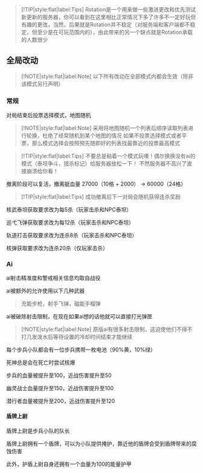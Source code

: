 > [!TIP|style:flat|label:Tips]
> Rotation是一个用来做一些激进更改和优先测试新更新的服务器，你可以看到在这里相比正常情况下多了许多不一定好玩但有趣的更改，当然，后果就是Rotation并不稳定（对服务端和客户端都不稳定，但至少是在可玩范围内的），由此带来的另一个缺点就是Rotation承载的人数很少

## 全局改动

> [!NOTE|style:flat|label:Note]
> 以下所有改动在全部模式内都会生效（除非该模式另行声明）

### 常规

对局结束后投票选择模式，地图随机

> [!NOTE|style:flat|label:Note]
> 采用将地图随机一个列表后顺序读取列表进行轮换，杜绝了经常随机到某个地图的情况
> 如果不投票选择模式或者平票，那么模式选择会按照预先随即好的列表找最靠近的投票最高模式

> [!TIP|style:flat|label:Tips]
> 不要总是粘着一个模式玩噢！偶尔换换没有ai的模式（泰坦争斗，猎杀标记）给服务器放松一下！
> 不然服务器不高兴了直接崩溃给你看！

撤离阶段可以复活，撤离艇血量 27000（10格 + 2000） -> 60000（24格）

> [!TIP|style:flat|label:Tips]
> 成功撤离后下一对局会随机获得连杀奖励

核武泰坦获取要求改为每5杀（玩家击杀和NPC泰坦）

巡弋飞弹获取要求改为每12杀（玩家击杀和NPC泰坦）

轨道打击获取要求改为连杀8杀（玩家击杀和NPC泰坦）

核弹获取要求改为连杀20杀（仅玩家击杀）

### Ai

ai射击精准度和警戒相关信息均取自战役

ai被额外的允许使用以下几种武器

> 充能步枪，射手飞弹，磁能手榴弹

ai被破除射击限制，在现在如果ai想的话他就可以直接打光弹匣

> [!NOTE|style:flat|label:Note]
> 原版ai有很多射击限制，这迫使他们不得不打几发泼水后等待设置的冷却时间结束才能继续

每个步兵小队都会有一位步兵携带一枚电池（90%黄，10%绿）

死神总是会在死亡时尝试核爆

步兵的血量被提升至100，近战伤害提升至50

幽灵战士血量提升至150，近战伤害提升至100

潜行者血量被提升至200，近战伤害提升至120

#### 盾牌上尉

盾牌上尉是步兵小队的队长

盾牌上尉拥有一个盾牌，可以为小队提供掩护，靠近他的盾牌会受到盾牌带来的腐蚀伤害

此外，护盾上尉自身还拥有一个血量为100的能量护甲